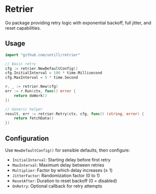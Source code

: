 # Retrier

Go package providing retry logic with exponential backoff, full jitter, and reset capabilities.

## Usage

```go
import "github.com/untill/retrier"

// Basic retry
cfg := retrier.NewDefaultConfig()
cfg.InitialInterval = 100 * time.Millisecond
cfg.MaxInterval = 5 * time.Second

r, _ := retrier.New(cfg)
err := r.Run(ctx, func() error {
    return doWork()
})

// Generic helper
result, err := retrier.Retry(ctx, cfg, func() (string, error) {
    return fetchData()
})
```

## Configuration

Use `NewDefaultConfig()` for sensible defaults, then configure:

- `InitialInterval`: Starting delay before first retry
- `MaxInterval`: Maximum delay between retries
- `Multiplier`: Factor by which delay increases (≥ 1)
- `JitterFactor`: Randomization factor (0 to 1)
- `ResetAfter`: Duration to reset backoff (0 = disabled)
- `OnRetry`: Optional callback for retry attempts
